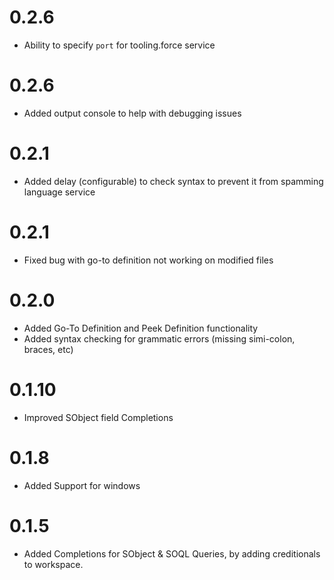 # 0.2.6
* Ability to specify `port` for tooling.force service

# 0.2.6
* Added output console to help with debugging issues

# 0.2.1
* Added delay (configurable) to check syntax to prevent it from spamming language service
# 0.2.1
* Fixed bug with go-to definition not working on modified files

# 0.2.0

* Added Go-To Definition and Peek Definition functionality
* Added syntax checking for grammatic errors (missing simi-colon, braces, etc)

# 0.1.10

* Improved SObject field Completions

# 0.1.8

* Added Support for windows

# 0.1.5

* Added Completions for SObject & SOQL Queries, by adding creditionals to workspace.